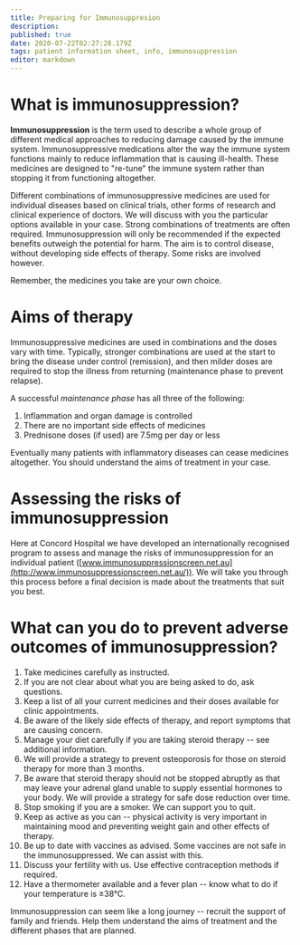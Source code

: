 ```yaml
---
title: Preparing for Immunosuppresion
description: 
published: true
date: 2020-07-22T02:27:28.179Z
tags: patient information sheet, info, immunosuppression
editor: markdown
---
```


# What is immunosuppression?

**Immunosuppression** is the term used to describe a whole group of different medical approaches to reducing damage caused by the immune system. Immunosuppressive medications alter the way the immune system functions mainly to reduce inflammation that is causing ill-health. These medicines are designed to "re-tune" the immune system rather than stopping it from functioning altogether.

Different combinations of immunosuppressive medicines are used for individual diseases based on clinical trials, other forms of research and clinical experience of doctors. We will discuss with you the particular options available in your case. Strong combinations of treatments are often required. Immunosuppression will only be recommended if the expected benefits outweigh the potential for harm. The aim is to control disease, without developing side effects of therapy. Some risks are involved however.

Remember, the medicines you take are your own choice.

# Aims of therapy

Immunosuppressive medicines are used in combinations and the doses vary with time. Typically, stronger combinations are used at the start to bring the disease under control (remission), and then milder doses are required to stop the illness from returning (maintenance phase to prevent relapse).

A successful *maintenance phase* has all three of the following:

1.  Inflammation and organ damage is controlled
2.  There are no important side effects of medicines
3.  Prednisone doses (if used) are 7.5mg per day or less

Eventually many patients with inflammatory diseases can cease medicines altogether. You should understand the aims of treatment in your case.

# Assessing the risks of immunosuppression

Here at Concord Hospital we have developed an internationally recognised program to assess and manage the risks of immunosuppression for an individual patient ([www.immunosuppressionscreen.net.au](http://www.immunosuppressionscreen.net.au/)). We will take you through this process before a final decision is made about the treatments that suit you best.

# What can you do to prevent adverse outcomes of immunosuppression?

1.  Take medicines carefully as instructed.
2.  If you are not clear about what you are being asked to do, ask questions.
3.  Keep a list of all your current medicines and their doses available for clinic appointments.
4.  Be aware of the likely side effects of therapy, and report symptoms that are causing concern.
5.  Manage your diet carefully if you are taking steroid therapy -- see additional information.
6.  We will provide a strategy to prevent osteoporosis for those on steroid therapy for more than 3 months.
7.  Be aware that steroid therapy should not be stopped abruptly as that may leave your adrenal gland unable to supply essential hormones to your body. We will provide a strategy for safe dose reduction over time.
8.  Stop smoking if you are a smoker. We can support you to quit.
9.  Keep as active as you can -- physical activity is very important in maintaining mood and preventing weight gain and other effects of therapy.
10. Be up to date with vaccines as advised. Some vaccines are not safe in the immunosuppressed. We can assist with this.
11. Discuss your fertility with us. Use effective contraception methods if required.
12. Have a thermometer available and a fever plan -- know what to do if your temperature is ≥38°C.

Immunosuppression can seem like a long journey -- recruit the support of family and friends. Help them understand the aims of treatment and the different phases that are planned.